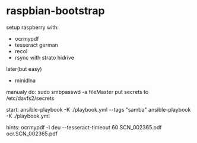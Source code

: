 # raspbian-bootstrap
setup raspberry
with:
- ocrmypdf
- tesseract german
- recol
- rsync with strato hidrive

later(but easy)
- minidlna

manualy do:
sudo smbpasswd -a fileMaster
put secrets to /etc/davfs2/secrets


start:
ansible-playbook -K ./playbook.yml --tags "samba"
ansible-playbook -K ./playbook.yml


hints:
ocrmypdf -l deu --tesseract-timeout 60 SCN_002365.pdf ocr.SCN_002365.pdf
